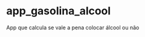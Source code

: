 # app_gasolina_alcool

App que calcula se vale a pena colocar álcool ou não

<div align="center"
img src="![1](https://user-images.githubusercontent.com/84870114/168863657-d8bd7925-9409-47fb-bfc3-518218eeb49b.png)
" width="0px" /
/div>
